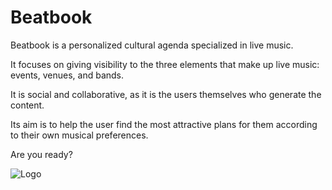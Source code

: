 
# Beatbook


Beatbook is a personalized cultural agenda specialized in live music. 

It focuses on giving visibility to the three elements that make up live music: events, venues, and bands. 

It is social and collaborative, as it is the users themselves who generate the content. 

Its aim is to help the user find the most attractive plans for them according to their own musical preferences.

Are you ready?


![Logo](https://i.ibb.co/z2fyyJy/Beat-Box-Logo-horizontal-negro.png)

